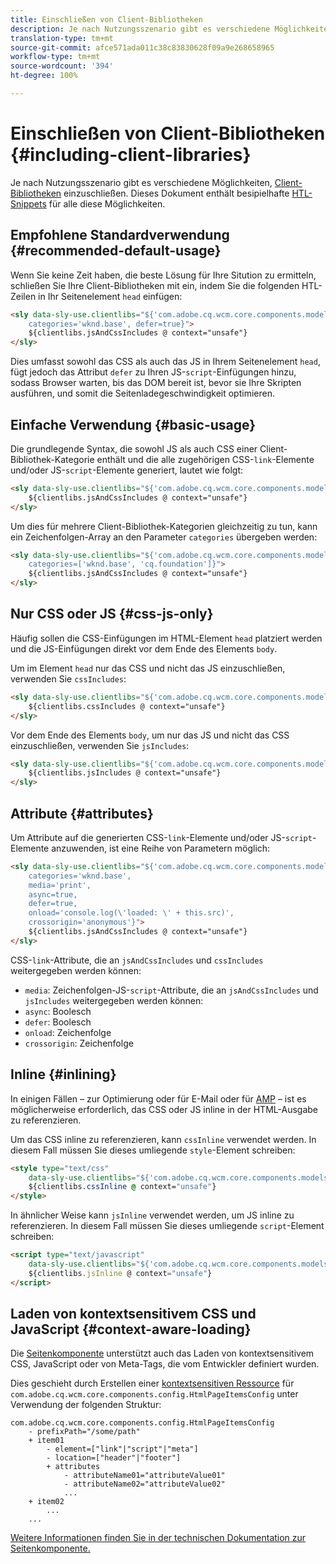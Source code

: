 ```yaml
---
title: Einschließen von Client-Bibliotheken
description: Je nach Nutzungsszenario gibt es verschiedene Möglichkeiten, Client-Bibliotheken einzuschließen.
translation-type: tm+mt
source-git-commit: afce571ada011c38c83830628f09a9e268658965
workflow-type: tm+mt
source-wordcount: '394'
ht-degree: 100%

---
```



# Einschließen von Client-Bibliotheken {#including-client-libraries}

Je nach Nutzungsszenario gibt es verschiedene Möglichkeiten, [Client-Bibliotheken](/help/developing/archetype/uifrontend.md#clientlibs) einzuschließen. Dieses Dokument enthält besipielhafte [HTL-Snippets](https://docs.adobe.com/content/help/de-DE/experience-manager-htl/using/overview.html) für alle diese Möglichkeiten.

## Empfohlene Standardverwendung {#recommended-default-usage}

Wenn Sie keine Zeit haben, die beste Lösung für Ihre Sitution zu ermitteln, schließen Sie Ihre Client-Bibliotheken mit ein, indem Sie die folgenden HTL-Zeilen in Ihr Seitenelement `head` einfügen:

```html
<sly data-sly-use.clientlibs="${'com.adobe.cq.wcm.core.components.models.ClientLibraries' @
    categories='wknd.base', defer=true}">
    ${clientlibs.jsAndCssIncludes @ context="unsafe"}
</sly>
```

Dies umfasst sowohl das CSS als auch das JS in Ihrem Seitenelement `head`, fügt jedoch das Attribut `defer` zu Ihren JS-`script`-Einfügungen hinzu, sodass Browser warten, bis das DOM bereit ist, bevor sie Ihre Skripten ausführen, und somit die Seitenladegeschwindigkeit optimieren.

## Einfache Verwendung {#basic-usage}

Die grundlegende Syntax, die sowohl JS als auch CSS einer Client-Bibliothek-Kategorie enthält und die alle zugehörigen CSS-`link`-Elemente und/oder JS-`script`-Elemente generiert, lautet wie folgt:

```html
<sly data-sly-use.clientlibs="${'com.adobe.cq.wcm.core.components.models.ClientLibraries' @ categories='wknd.base'}">
    ${clientlibs.jsAndCssIncludes @ context="unsafe"}
</sly>
```

Um dies für mehrere Client-Bibliothek-Kategorien gleichzeitig zu tun, kann ein Zeichenfolgen-Array an den Parameter `categories` übergeben werden:

```html
<sly data-sly-use.clientlibs="${'com.adobe.cq.wcm.core.components.models.ClientLibraries' @
    categories=['wknd.base', 'cq.foundation']}">
    ${clientlibs.jsAndCssIncludes @ context="unsafe"}
</sly>
```

## Nur CSS oder JS {#css-js-only}

Häufig sollen die CSS-Einfügungen im HTML-Element `head` platziert werden und die JS-Einfügungen direkt vor dem Ende des Elements `body`.

Um im Element `head` nur das CSS und nicht das JS einzuschließen, verwenden Sie `cssIncludes`:

```html
<sly data-sly-use.clientlibs="${'com.adobe.cq.wcm.core.components.models.ClientLibraries' @ categories='wknd.base'}">
    ${clientlibs.cssIncludes @ context="unsafe"}
</sly>
```

Vor dem Ende des Elements `body`, um nur das JS und nicht das CSS einzuschließen, verwenden Sie `jsIncludes`:

```html
<sly data-sly-use.clientlibs="${'com.adobe.cq.wcm.core.components.models.ClientLibraries' @ categories='wknd.base'}">
    ${clientlibs.jsIncludes @ context="unsafe"}
</sly>
```

## Attribute {#attributes}

Um Attribute auf die generierten CSS-`link`-Elemente und/oder JS-`script`-Elemente anzuwenden, ist eine Reihe von Parametern möglich:

```html
<sly data-sly-use.clientlibs="${'com.adobe.cq.wcm.core.components.models.ClientLibraries' @
    categories='wknd.base',
    media='print',
    async=true,
    defer=true,
    onload='console.log(\'loaded: \' + this.src)',
    crossorigin='anonymous'}">
    ${clientlibs.jsAndCssIncludes @ context="unsafe"}
</sly>
```

CSS-`link`-Attribute, die an `jsAndCssIncludes` und `cssIncludes` weitergegeben werden können:

* `media`: Zeichenfolgen-JS-`script`-Attribute, die an `jsAndCssIncludes` und `jsIncludes` weitergegeben werden können:
* `async`: Boolesch
* `defer`: Boolesch
* `onload`: Zeichenfolge
* `crossorigin`: Zeichenfolge

## Inline {#inlining}

In einigen Fällen – zur Optimierung oder für E-Mail oder für [AMP](amp.md) – ist es möglicherweise erforderlich, das CSS oder JS inline in der HTML-Ausgabe zu referenzieren.

Um das CSS inline zu referenzieren, kann `cssInline` verwendet werden. In diesem Fall müssen Sie dieses umliegende `style`-Element schreiben:

```html
<style type="text/css"
    data-sly-use.clientlibs="${'com.adobe.cq.wcm.core.components.models.ClientLibraries' @ categories='wknd.base'}">
    ${clientlibs.cssInline @ context="unsafe"}
</style>
```

In ähnlicher Weise kann `jsInline` verwendet werden, um JS inline zu referenzieren. In diesem Fall müssen Sie dieses umliegende `script`-Element schreiben:

```html
<script type="text/javascript"
    data-sly-use.clientlibs="${'com.adobe.cq.wcm.core.components.models.ClientLibraries' @ categories='wknd.base'}">
    ${clientlibs.jsInline @ context="unsafe"}
</script>
```

## Laden von kontextsensitivem CSS und JavaScript {#context-aware-loading}

Die [Seitenkomponente](/help/components/page.md) unterstützt auch das Laden von kontextsensitivem CSS, JavaScript oder von Meta-Tags, die vom Entwickler definiert wurden.

Dies geschieht durch Erstellen einer [kontextsensitiven Ressource](context-aware-configs.md) für `com.adobe.cq.wcm.core.components.config.HtmlPageItemsConfig` unter Verwendung der folgenden Struktur:

```text
com.adobe.cq.wcm.core.components.config.HtmlPageItemsConfig
    - prefixPath="/some/path"
    + item01
        - element=["link"|"script"|"meta"]
        - location=["header"|"footer"]
        + attributes
            - attributeName01="attributeValue01"
            - attributeName02="attributeValue02"
            ...
    + item02
        ...
    ...
```

[Weitere Informationen finden Sie in der technischen Dokumentation zur Seitenkomponente.](https://github.com/adobe/aem-core-wcm-components/tree/master/content/src/content/jcr_root/apps/core/wcm/components/page/v2/page#loading-of-context-aware-cssjs)
